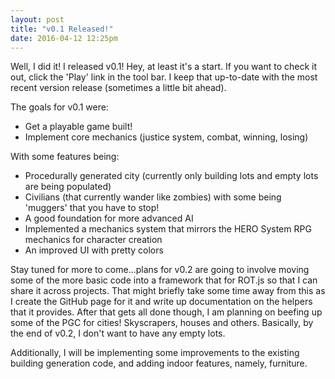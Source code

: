 ```yaml
---
layout: post
title: "v0.1 Released!"
date: 2016-04-12 12:25pm
---
```


Well, I did it! I released v0.1! Hey, at least it's a start. If you want to check it out, click the 'Play' link in the tool bar. I keep that up-to-date with the most recent version release (sometimes a little bit ahead).

The goals for v0.1 were:

* Get a playable game built!
* Implement core mechanics (justice system, combat, winning, losing)

With some features being:

* Procedurally generated city (currently only building lots and empty lots are being populated)
* Civilians (that currently wander like zombies) with some being 'muggers' that you have to stop!
* A good foundation for more advanced AI
* Implemented a mechanics system that mirrors the HERO System RPG mechanics for character creation
* An improved UI with pretty colors

Stay tuned for more to come...plans for v0.2 are going to involve moving some of the more basic code into a framework that for ROT.js so that I can share it across projects. That might briefly take some time away from this as I create the GitHub page for it and write up documentation on the helpers that it provides. After that gets all done though, I am planning on beefing up some of the PGC for cities! Skyscrapers, houses and others. Basically, by the end of v0.2, I don't want to have any empty lots.

Additionally, I will be implementing some improvements to the existing building generation code, and adding indoor features, namely, furniture.